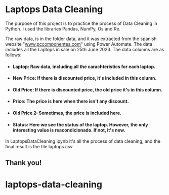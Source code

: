 # Laptops Data Cleaning

The purpose of this project is to practice the process of Data Cleaning in Python. I used the libraries Pandas, NumPy, Os and Re.

The raw data, is in the folder data, and it was extracted from the spanish website "www.pccomponentes.com" using Power Automate. The data includes all the Laptops in sale on 25th June 2023. The data columns are as follows:

- #### Laptop: Raw data, including all the carachteristics for each laptop.				
- #### New Price: If there is discounted price, it's included in this column.
- #### Old Price: If there is discounted price, the old price it's in this column.
- #### Price: The price is here when there isn't any discount.
- #### Old Price 2: Sometimes, the price is included here.
- #### Status: Here we see the status of the laptop. However, the only interesting value is reacondicionado. If not, it's new.


In LaptopsDataCleaning.ipynb it's all the process of data cleaning, and the final result is the file laptops.csv

## Thank you!
# laptops-data-cleaning
